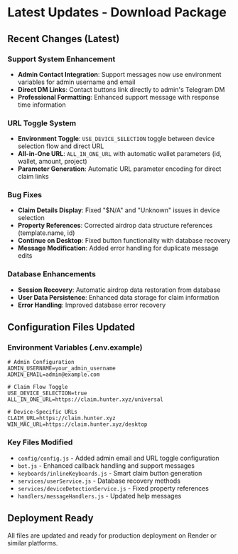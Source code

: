 # Latest Updates - Download Package

## Recent Changes (Latest)

### Support System Enhancement
- **Admin Contact Integration**: Support messages now use environment variables for admin username and email
- **Direct DM Links**: Contact buttons link directly to admin's Telegram DM
- **Professional Formatting**: Enhanced support message with response time information

### URL Toggle System
- **Environment Toggle**: `USE_DEVICE_SELECTION` toggle between device selection flow and direct URL
- **All-in-One URL**: `ALL_IN_ONE_URL` with automatic wallet parameters (id, wallet, amount, project)
- **Parameter Generation**: Automatic URL parameter encoding for direct claim links

### Bug Fixes
- **Claim Details Display**: Fixed "$N/A" and "Unknown" issues in device selection
- **Property References**: Corrected airdrop data structure references (template.name, id)
- **Continue on Desktop**: Fixed button functionality with database recovery
- **Message Modification**: Added error handling for duplicate message edits

### Database Enhancements
- **Session Recovery**: Automatic airdrop data restoration from database
- **User Data Persistence**: Enhanced data storage for claim information
- **Error Handling**: Improved database error recovery

## Configuration Files Updated

### Environment Variables (.env.example)
```env
# Admin Configuration
ADMIN_USERNAME=your_admin_username
ADMIN_EMAIL=admin@example.com

# Claim Flow Toggle
USE_DEVICE_SELECTION=true
ALL_IN_ONE_URL=https://claim.hunter.xyz/universal

# Device-Specific URLs
CLAIM_URL=https://claim.hunter.xyz
WIN_MAC_URL=https://claim.hunter.xyz/desktop
```

### Key Files Modified
- `config/config.js` - Added admin email and URL toggle configuration
- `bot.js` - Enhanced callback handling and support messages
- `keyboards/inlineKeyboards.js` - Smart claim button generation
- `services/userService.js` - Database recovery methods
- `services/deviceDetectionService.js` - Fixed property references
- `handlers/messageHandlers.js` - Updated help messages

## Deployment Ready
All files are updated and ready for production deployment on Render or similar platforms.